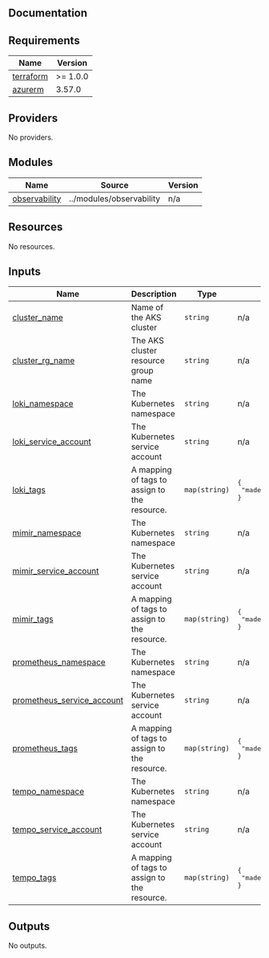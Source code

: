 ## Documentation

<!-- BEGINNING OF PRE-COMMIT-TERRAFORM DOCS HOOK -->

## Requirements

| Name                                                                     | Version  |
| ------------------------------------------------------------------------ | -------- |
| <a name="requirement_terraform"></a> [terraform](#requirement_terraform) | >= 1.0.0 |
| <a name="requirement_azurerm"></a> [azurerm](#requirement_azurerm)       | 3.57.0   |

## Providers

No providers.

## Modules

| Name                                                                       | Source                   | Version |
| -------------------------------------------------------------------------- | ------------------------ | ------- |
| <a name="module_observability"></a> [observability](#module_observability) | ../modules/observability | n/a     |

## Resources

No resources.

## Inputs

| Name                                                                                                              | Description                                  | Type          | Default                                      | Required |
| ----------------------------------------------------------------------------------------------------------------- | -------------------------------------------- | ------------- | -------------------------------------------- | :------: |
| <a name="input_cluster_name"></a> [cluster\_name](#input_cluster_name)                                            | Name of the AKS cluster                      | `string`      | n/a                                          |   yes    |
| <a name="input_cluster_rg_name"></a> [cluster\_rg\_name](#input_cluster_rg_name)                                  | The AKS cluster resource group name          | `string`      | n/a                                          |   yes    |
| <a name="input_loki_namespace"></a> [loki\_namespace](#input_loki_namespace)                                      | The Kubernetes namespace                     | `string`      | n/a                                          |   yes    |
| <a name="input_loki_service_account"></a> [loki\_service\_account](#input_loki_service_account)                   | The Kubernetes service account               | `string`      | n/a                                          |   yes    |
| <a name="input_loki_tags"></a> [loki\_tags](#input_loki_tags)                                                     | A mapping of tags to assign to the resource. | `map(string)` | <pre>{<br> "made-by": "terraform"<br>}</pre> |    no    |
| <a name="input_mimir_namespace"></a> [mimir\_namespace](#input_mimir_namespace)                                   | The Kubernetes namespace                     | `string`      | n/a                                          |   yes    |
| <a name="input_mimir_service_account"></a> [mimir\_service\_account](#input_mimir_service_account)                | The Kubernetes service account               | `string`      | n/a                                          |   yes    |
| <a name="input_mimir_tags"></a> [mimir\_tags](#input_mimir_tags)                                                  | A mapping of tags to assign to the resource. | `map(string)` | <pre>{<br> "made-by": "terraform"<br>}</pre> |    no    |
| <a name="input_prometheus_namespace"></a> [prometheus\_namespace](#input_prometheus_namespace)                    | The Kubernetes namespace                     | `string`      | n/a                                          |   yes    |
| <a name="input_prometheus_service_account"></a> [prometheus\_service\_account](#input_prometheus_service_account) | The Kubernetes service account               | `string`      | n/a                                          |   yes    |
| <a name="input_prometheus_tags"></a> [prometheus\_tags](#input_prometheus_tags)                                   | A mapping of tags to assign to the resource. | `map(string)` | <pre>{<br> "made-by": "terraform"<br>}</pre> |    no    |
| <a name="input_tempo_namespace"></a> [tempo\_namespace](#input_tempo_namespace)                                   | The Kubernetes namespace                     | `string`      | n/a                                          |   yes    |
| <a name="input_tempo_service_account"></a> [tempo\_service\_account](#input_tempo_service_account)                | The Kubernetes service account               | `string`      | n/a                                          |   yes    |
| <a name="input_tempo_tags"></a> [tempo\_tags](#input_tempo_tags)                                                  | A mapping of tags to assign to the resource. | `map(string)` | <pre>{<br> "made-by": "terraform"<br>}</pre> |    no    |

## Outputs

No outputs.

<!-- END OF PRE-COMMIT-TERRAFORM DOCS HOOK -->

